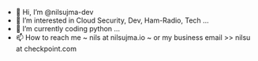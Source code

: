 - 👋 Hi, I’m @nilsujma-dev
- 👀 I’m interested in Cloud Security, Dev, Ham-Radio, Tech ... 
- 🌱 I’m currently coding python ... 
- 📫 How to reach me ~ nils at nilsujma.io ~ or my business email >> nilsu at checkpoint.com 

<!---
nilsujma-dev/nilsujma-dev is a ✨ special ✨ repository because its `README.md` (this file) appears on your GitHub profile.
You can click the Preview link to take a look at your changes.
--->
